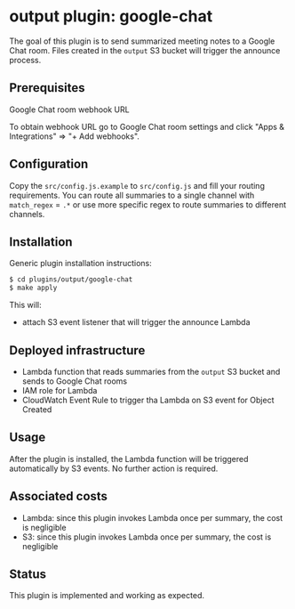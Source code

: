 # output plugin: google-chat

The goal of this plugin is to send summarized meeting notes to a Google Chat room.
Files created in the `output` S3 bucket will trigger the announce process.

## Prerequisites

Google Chat room webhook URL

To obtain webhook URL go to Google Chat room settings and click "Apps & Integrations" => "+ Add webhooks".

## Configuration

Copy the `src/config.js.example` to `src/config.js` and fill your routing requirements.
You can route all summaries to a single channel with `match_regex` = `.*` or use more specific regex to route summaries to different channels.

## Installation

Generic plugin installation instructions:

```bash
$ cd plugins/output/google-chat
$ make apply
```

This will:
- attach S3 event listener that will trigger the announce Lambda

## Deployed infrastructure

- Lambda function that reads summaries from the `output` S3 bucket and sends to Google Chat rooms
- IAM role for Lambda
- CloudWatch Event Rule to trigger tha Lambda on S3 event for Object Created

## Usage

After the plugin is installed, the Lambda function will be triggered automatically by S3 events.
No further action is required.

## Associated costs

- Lambda: since this plugin invokes Lambda once per summary, the cost is negligible
- S3: since this plugin invokes Lambda once per summary, the cost is negligible

## Status

This plugin is implemented and working as expected.
